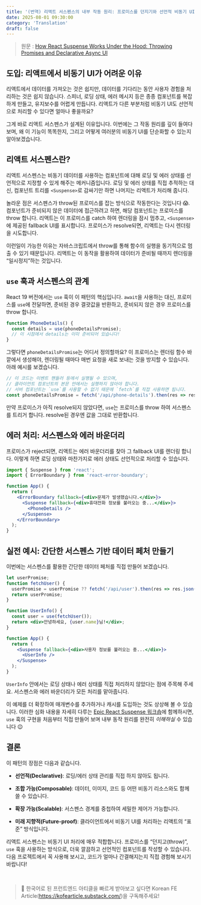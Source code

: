 ```yaml
---
title: '(번역) 리액트 서스펜스의 내부 작동 원리: 프로미스를 던지기와 선언적 비동기 UI'
date: 2025-08-01 09:30:00
category: 'Translation'
draft: false
---
```


> 원문 : [How React Suspense Works Under the Hood: Throwing Promises and Declarative Async UI](https://www.epicreact.dev/how-react-suspense-works-under-the-hood-throwing-promises-and-declarative-async-ui-plbrh)

## 도입: 리액트에서 비동기 UI가 어려운 이유

리액트에서 데이터를 가져오는 것은 쉽지만, 데이터를 기다리는 동안 사용자 경험을 처리하는 것은 쉽지 않습니다. 스피너, 로딩 상태, 에러 메시지 등은 종종 컴포넌트를 복잡하게 만들고, 유지보수를 어렵게 만듭니다. 리액트가 다른 부분처럼 비동기 UI도 선언적으로 처리할 수 있다면 얼마나 좋을까요?

그게 바로 리액트 서스펜스가 설계된 이유입니다. 이번에는 그 작동 원리를 깊이 들여다보며, 왜 이 기능이 똑똑한지, 그리고 어떻게 여러분의 비동기 UI를 단순화할 수 있는지 알아보겠습니다.

## 리액트 서스펜스란?

리액트 서스펜스는 비동기 데이터를 사용하는 컴포넌트에 대해 로딩 및 에러 상태를 선언적으로 지정할 수 있게 해주는 메커니즘입니다. 로딩 및 에러 상태를 직접 추적하는 대신, 컴포넌트 트리를 `<Suspense>`로 감싸기만 하면 나머지는 리액트가 처리해 줍니다.

놀라운 점은 서스펜스가 throw된 프로미스를 잡는 방식으로 작동한다는 것입니다 😱. 컴포넌트가 준비되지 않은 데이터에 접근하려고 하면, 해당 컴포넌트는 프로미스를 throw 합니다. 리액트는 이 프로미스를 catch 하여 렌더링을 잠시 멈추고, `<Suspense>`에 제공된 fallback UI를 표시합니다. 프로미스가 resolve되면, 리액트는 다시 렌더링을 시도합니다.

이런일이 가능한 이유는 자바스크립트에서 throw를 통해 함수의 실행을 동기적으로 멈출 수 있기 때문입니다. 리액트는 이 동작을 활용하여 데이터가 준비될 때까지 렌더링을 “일시정지”하는 것입니다.

## `use` 훅과 서스펜스의 관계

React 19 버전에서는 `use` 훅이 이 패턴의 핵심입니다. `await`을 사용하는 대신, 프로미스를 `use`에 전달하면, 준비된 경우 결괏값을 반환하고, 준비되지 않은 경우 프로미스를 throw 합니다.

```jsx
function PhoneDetails() {
  const details = use(phoneDetailsPromise);
  // 이 시점에서 details는 이미 준비되어 있습니다!
}
```

그렇다면 `phoneDetailsPromise`는 어디서 정의할까요? 이 프로미스는 렌더링 함수 바깥에서 생성해야, 렌더링될 때마다 매번 요청을 새로 보내는 것을 방지할 수 있습니다. 아래 예시를 보겠습니다.

```jsx
// 이 코드는 이벤트 핸들러 등에서 실행될 수 있으며,
// 클라이언트 컴포넌트의 본문 안에서는 실행하지 않아야 합니다.
// 서버 컴포넌트는 `use`를 사용할 수 없기 때문에 `fetch`를 직접 사용하면 됩니다.
const phoneDetailsPromise = fetch('/api/phone-details').then(res => res.json());
```

만약 프로미스가 아직 resolve되지 않았다면, `use`는 프로미스를 throw 하여 서스펜스를 트리거 합니다. resolve된 경우엔 값을 그대로 반환합니다.

## 에러 처리: 서스펜스와 에러 바운더리

프로미스가 reject되면, 리액트는 에러 바운더리를 찾아 그 fallback UI를 렌더링 합니다. 이렇게 하면 로딩 상태와 마찬가지로 에러 상태도 선언적으로 처리할 수 있습니다.

```jsx
import { Suspense } from 'react';
import { ErrorBoundary } from 'react-error-boundary';

function App() {
  return (
    <ErrorBoundary fallback={<div>문제가 발생했습니다.</div>}>
      <Suspense fallback={<div>휴대전화 정보를 불러오는 중...</div>}>
        <PhoneDetails />
      </Suspense>
    </ErrorBoundary>
  );
}
```

## 실전 예시: 간단한 서스펜스 기반 데이터 페처 만들기

이번에는 서스펜스를 활용한 간단한 데이터 페처를 직접 만들어 보겠습니다.

```jsx
let userPromise;
function fetchUser() {
  userPromise = userPromise ?? fetch('/api/user').then(res => res.json());
  return userPromise;
}

function UserInfo() {
  const user = use(fetchUser());
  return <div>안녕하세요, {user.name}님!</div>;
}

function App() {
  return (
    <Suspense fallback={<div>사용자 정보를 불러오는 중...</div>}>
      <UserInfo />
    </Suspense>
  );
}
```

`UserInfo` 안에서는 로딩 상태나 에러 상태를 직접 처리하지 않았다는 점에 주목해 주세요. 서스펜스와 에러 바운더리가 모든 처리를 맡아줍니다.

이 예제를 더 확장하여 매개변수를 추가하거나 캐시를 도입하는 것도 상상해 볼 수 있습니다. 이러한 심화 내용을 자세히 다루는 [Epic React Suspense 워크숍](https://www.epicreact.dev/workshops/react-suspense)에 함께하시면, `use` 훅의 구현을 처음부터 직접 만들어 보며 내부 동작 원리를 완전히 _이해하실_ 수 있습니다 😉

## 결론

이 패턴의 장점은 다음과 같습니다.

- **선언적(Declarative)**: 로딩/에러 상태 관리를 직접 하지 않아도 됩니다.

- **조합 가능(Composable)**: 데이터, 이미지, 코드 등 어떤 비동기 리소스와도 함께 쓸 수 있습니다.

- **확장 가능(Scalable)**: 서스펜스 경계를 중첩하여 세밀한 제어가 가능합니다.

- **미래 지향적(Future-proof)**: 클라이언트에서 비동기 UI를 처리하는 리액트의 “표준” 방식입니다.

리액트 서스펜스는 비동기 UI 처리에 매우 적합합니다. 프로미스를 “던지고(throw)”, `use` 훅을 사용하는 방식으로, 더욱 깔끔하고 선언적인 컴포넌트를 작성할 수 있습니다. 다음 프로젝트에서 꼭 사용해 보시고, 코드가 얼마나 간결해지는지 직접 경험해 보시기 바랍니다!

<br/>

> 🚀 한국어로 된 프런트엔드 아티클을 빠르게 받아보고 싶다면 Korean FE Article(https://kofearticle.substack.com/)을 구독해주세요!
